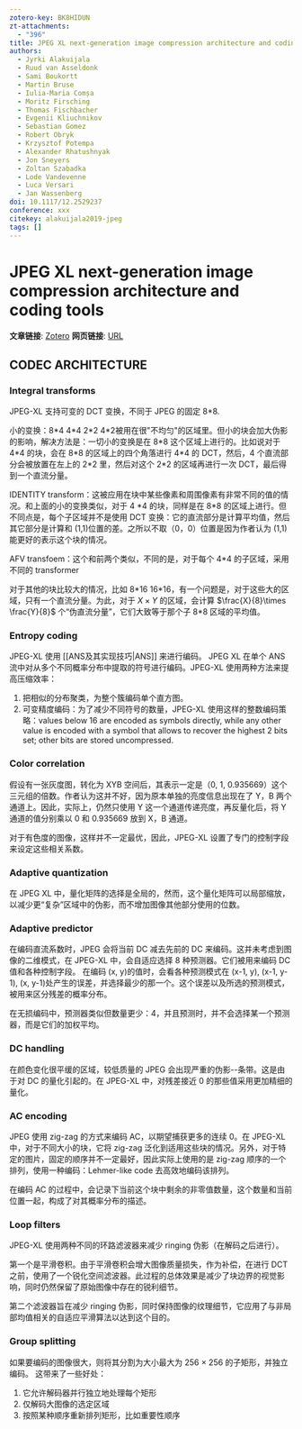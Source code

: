 ```yaml
---
zotero-key: BK8HIDUN
zt-attachments:
  - "396"
title: JPEG XL next-generation image compression architecture and coding tools
authors:
  - Jyrki Alakuijala
  - Ruud van Asseldonk
  - Sami Boukortt
  - Martin Bruse
  - Iulia-Maria Comșa
  - Moritz Firsching
  - Thomas Fischbacher
  - Evgenii Kliuchnikov
  - Sebastian Gomez
  - Robert Obryk
  - Krzysztof Potempa
  - Alexander Rhatushnyak
  - Jon Sneyers
  - Zoltan Szabadka
  - Lode Vandevenne‎
  - Luca Versari
  - Jan Wassenberg
doi: 10.1117/12.2529237
conference: xxx
citekey: alakuijala2019-jpeg
tags: []
---
```

# JPEG XL next-generation image compression architecture and coding tools

**文章链接**: [Zotero](zotero://select/library/items/BK8HIDUN) 
**网页链接**: [URL](https://www.spiedigitallibrary.org/conference-proceedings-of-spie/11137/111370K/JPEG-XL-next-generation-image-compression-architecture-and-coding-tools/10.1117/12.2529237.full)


## CODEC ARCHITECTURE
### Integral transforms
JPEG-XL 支持可变的 DCT 变换，不同于 JPEG 的固定 8\*8.

小的变换：8\*4 4\*4 2\*2 4\*2被用在很"不均匀"的区域里。但小的块会加大伪影的影响，解决方法是：一切小的变换是在 8\*8 这个区域上进行的。比如说对于 4\*4 的块，会在 8\*8 的区域上的四个角落进行 4\*4 的 DCT，然后，4 个直流部分会被放置在左上的 2\*2 里，然后对这个 2\*2 的区域再进行一次 DCT，最后得到一个直流分量。


IDENTITY transform：这被应用在块中某些像素和周围像素有非常不同的值的情况。和上面的小的变换类似，对于 4 \*4 的块，同样是在 8\*8 的区域上进行。但不同点是，每个子区域并不是使用 DCT 变换：它的直流部分是计算平均值，然后其它部分是计算和 (1,1)位置的差。之所以不取（0，0）位置是因为作者认为 (1,1)能更好的表示这个块的情况。

AFV transfoem：这个和前两个类似，不同的是，对于每个 4\*4 的子区域，采用不同的 transformer


对于其他的块比较大的情况，比如 8\*16 16\*16，有一个问题是，对于这些大的区域，只有一个直流分量。为此，对于 $X \times Y$ 的区域，会计算 $\frac{X}{8}\times \frac{Y}{8}$ 个“伪直流分量”，它们大致等于那个子 8\*8 区域的平均值。

### Entropy coding

JPEG-XL 使用 [[ANS及其实现技巧|ANS]] 来进行编码。
JPEG XL 在单个 ANS 流中对从多个不同概率分布中提取的符号进行编码。JPEG-XL 使用两种方法来提高压缩效率：
1. 把相似的分布聚类，为整个簇编码单个直方图。
2. 可变精度编码：为了减少不同符号的数量，JPEG-XL 使用这样的整数编码策略：values below 16 are encoded as symbols directly, while any other value is encoded with a symbol that allows to recover the highest 2 bits set; other bits are stored uncompressed.


### Color correlation

假设有一张灰度图，转化为 XYB 空间后，其表示一定是（0, 1, 0.935669）这个三元组的倍数。作者认为这并不好，因为原本单独的亮度信息出现在了 Y，B 两个通道上。因此，实际上，仍然只使用 Y 这一个通道传递亮度，再反量化后，将 Y 通道的值分别乘以 0 和 0.935669 放到 X，B 通道。

对于有色度的图像，这样并不一定最优，因此，JPEG-XL 设置了专门的控制字段来设定这些相关系数。

### Adaptive quantization

在 JPEG XL 中，量化矩阵的选择是全局的，然而，这个量化矩阵可以局部缩放，以减少更“复杂”区域中的伪影，而不增加图像其他部分使用的位数。

### Adaptive predictor

在编码直流系数时，JPEG 会将当前 DC 减去先前的 DC 来编码。这并未考虑到图像的二维模式，在 JPEG-XL 中，会自适应选择 8 种预测器。它们被用来编码 DC 值和各种控制字段。
在编码 (x, y)的值时，会看各种预测模式在 (x-1, y), (x-1, y-1), (x, y-1)处产生的误差，并选择最少的那一个。这个误差以及所选的预测模式，被用来区分残差的概率分布。

在无损编码中，预测器类似但数量更少：4，并且预测时，并不会选择某一个预测器，而是它们的加权平均。

### DC handling

在颜色变化很平缓的区域，较低质量的 JPEG 会出现严重的伪影--条带。这是由于对 DC 的量化引起的。在 JPEG-XL 中，对残差接近 0 的那些值采用更加精细的量化。

### AC encoding
JPEG 使用 zig-zag 的方式来编码 AC，以期望捕获更多的连续 0。在 JPEG-XL 中，对于不同大小的块，它将 zig-zag 泛化到适用这些块的情况。另外，对于特定的图片，固定的顺序并不一定最好，因此实际上使用的是 zig-zag 顺序的一个排列，使用一种编码：Lehmer-like code 去高效地编码该排列。

在编码 AC 的过程中，会记录下当前这个块中剩余的非零值数量，这个数量和当前位置一起，构成了对其概率分布的描述。

### Loop filters
JPEG-XL 使用两种不同的环路滤波器来减少 ringing 伪影（在解码之后进行）。

第一个是平滑卷积。由于平滑卷积会增大图像质量损失，作为补偿，在进行 DCT 之前，使用了一个锐化空间滤波器。此过程的总体效果是减少了块边界的视觉影响，同时仍然保留了原始图像中存在的锐利细节。

第二个滤波器旨在减少 ringing 伪影，同时保持图像的纹理细节，它应用了与非局部均值相关的自适应平滑算法以达到这个目的。

### Group splitting

如果要编码的图像很大，则将其分割为大小最大为 256 × 256 的子矩形，并独立编码。
这带来了一些好处：
1. 它允许解码器并行独立地处理每个矩形
2. 仅解码大图像的选定区域
3. 按照某种顺序重新排列矩形，比如重要性顺序